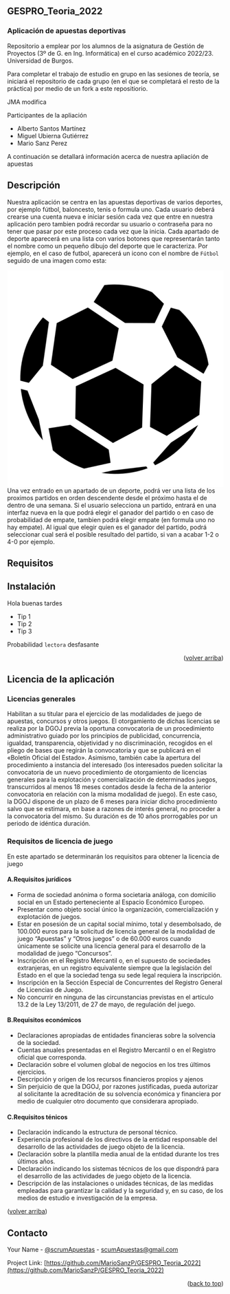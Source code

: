 <a name="readme-top"></a>

## GESPRO_Teoria_2022
### Aplicación de apuestas deportivas

Repositorio a emplear por los alumnos de la asignatura de Gestión de Proyectos (3º de G. en Ing. Informática) en el curso académico 2022/23. Universidad de Burgos.

Para completar el trabajo de estudio en grupo en las sesiones de teoría, se iniciará el repositorio de cada grupo (en el que se completará el resto de la práctica) por medio de un fork a este repositiorio.


JMA modifica

Participantes de la apliación

* Alberto Santos Martínez
* Miguel Ubierna Gutiérrez
* Mario Sanz Perez

A continuación se detallará información acerca de nuestra apliación de apuestas

<!-- Descripción -->
## Descripción
Nuestra aplicación se centra en las apuestas deportivas de varios deportes, por ejemplo fútbol, baloncesto, tenis o formula uno. Cada usuario deberá crearse una cuenta nueva e iniciar sesión cada vez que entre en nuestra aplicación pero tambien podrá recordar su usuario o contraseña para no tener que pasar por este proceso cada vez que la inicia. Cada apartado de deporte aparecerá en una lista con varios botones que representarán tanto el nombre como un pequeño dibujo del deporte que le caracteriza. Por ejemplo, en el caso de futbol, aparecerá un icono con el nombre de `Fútbol` seguido de una imagen como esta:

<img alto = 20 ancho = 20 src="soccer-ball_39433.png" align="left"/>

Una vez entrado en un apartado de un deporte, podrá ver una lista de los proximos partidos en orden descendente desde el próximo hasta el de dentro de una semana. Si el usuario selecciona un partido, entrará en una interfaz nueva en la que podrá elegir el ganador del partido o en caso de probabilidad de empate, tambien podrá elegir empate (en formula uno no hay empate). Al igual que elegir quien es el ganador del partido, podrá seleccionar cual será el posible resultado del partido, si van a acabar 1-2 o 4-0 por ejemplo.



<!-- Requisitos -> +18, dispositivo movil/PC -->
## Requisitos


<!-- Instalación -->
## Instalación


Hola buenas tardes

* Tip 1
* Tip 2
* Tip 3


Probabilidad `lectora` desfasante

<p align="right">(<a href="#readme-top">volver arriba</a>)</p>

<!-- Licencia de la aplicación-->
## Licencia de la aplicación 

### Licencias generales

Habilitan a su titular para el ejercicio de las modalidades de juego de apuestas, concursos y otros juegos. El otorgamiento de dichas licencias se realiza por la DGOJ previa la oportuna convocatoria de un procedimiento administrativo guiado por los principios de publicidad, concurrencia, igualdad, transparencia, objetividad y no discriminación, recogidos en el pliego de bases que regirán la convocatoria y que se publicará en el «Boletín Oficial del Estado». Asimismo, también cabe la apertura del procedimiento a instancia del interesado (los interesados pueden solicitar la convocatoria de un nuevo procedimiento de otorgamiento de licencias generales para la explotación y comercialización de determinados juegos, transcurridos al menos 18 meses contados desde la fecha de la anterior convocatoria en relación con la misma modalidad de juego). En este caso, la DGOJ dispone de un plazo de 6 meses para iniciar dicho procedimiento salvo que se estimara, en base a razones de interés general, no proceder a la convocatoria del mismo.
Su duración es de 10 años prorrogables por un periodo de idéntica duración.


### Requisitos de licencia de juego
En este apartado se determinarán los requisitos para obtener la licencia de juego


#### A.Requisitos jurídicos

* Forma de sociedad anónima o forma societaria análoga, con domicilio social en un Estado perteneciente al Espacio Económico Europeo.
* Presentar como objeto social único la organización, comercialización y explotación de juegos.
* Estar en posesión de un capital social mínimo, total y desembolsado, de 100.000 euros para la solicitud de licencia general de la modalidad de juego “Apuestas” y “Otros juegos” o de 60.000 euros cuando únicamente se solicite una licencia general para el desarrollo de la modalidad de juego “Concursos”.
* Inscripción en el Registro Mercantil o, en el supuesto de sociedades extranjeras, en un registro equivalente siempre que la legislación del Estado en el que la sociedad tenga su sede legal requiera la inscripción.
* Inscripción en la Sección Especial de Concurrentes del Registro General de Licencias de Juego.
* No concurrir en ninguna de las circunstancias previstas en el artículo 13.2 de la Ley 13/2011, de 27 de mayo, de regulación del juego.


#### B.Requisitos económicos

* Declaraciones apropiadas de entidades financieras sobre la solvencia de la sociedad.
* Cuentas anuales presentadas en el Registro Mercantil o en el Registro oficial que corresponda.
* Declaración sobre el volumen global de negocios en los tres últimos ejercicios.
* Descripción y origen de los recursos financieros propios y ajenos
* Sin perjuicio de que la DGOJ, por razones justificadas, pueda autorizar al solicitante la acreditación de su solvencia económica y financiera por medio de cualquier otro documento que considerara apropiado.


#### C.Requisitos ténicos

* Declaración indicando la estructura de personal técnico.
* Experiencia profesional de los directivos de la entidad responsable del desarrollo de las actividades de juego objeto de la licencia.
* Declaración sobre la plantilla media anual de la entidad durante los tres últimos años.
* Declaración indicando los sistemas técnicos de los que dispondrá para el desarrollo de las actividades de juego objeto de la licencia.
* Descripción de las instalaciones o unidades técnicas, de las medidas empleadas para garantizar la calidad y la seguridad y, en su caso, de los medios de estudio e investigación de la empresa.
 
<p align=“right”>(<a href="#readme-top">volver arriba</a>)</p>

<!-- Contacto-->
## Contacto 

Your Name - [@scrumApuestas](https://twitter.com/scrumApuestas) - scumApuestas@gmail.com

Project Link: [https://github.com/MarioSanzP/GESPRO_Teoria_2022](https://github.com/MarioSanzP/GESPRO_Teoria_2022)

<p align="right">(<a href="#readme-top">back to top</a>)</p>
